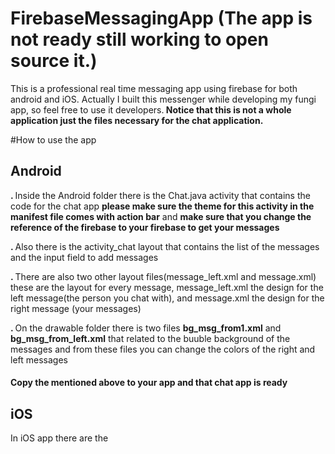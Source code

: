 # FirebaseMessagingApp (The app is not ready still working to open source it.)
This is a professional real time messaging app using firebase for both android and iOS. Actually I built this messenger while developing my fungi app, so feel free to use it developers.<b> Notice that this is not a whole application just the files necessary for the chat application.</b>


#How to use the app


<h2>Android</h2>
<p><b>. </b>Inside the Android folder there is the Chat.java activity that contains the code for the chat app <b> please make                                sure the theme for this activity in the manifest file comes with action bar</b> and <b> make sure that you change the reference of the firebase to your firebase to get your messages</b></p>


<p><b>. </b>Also there is the activity_chat layout that contains the list of the messages and the input field to add messages</p>
<p><b>. </b>There are also two other layout files(message_left.xml and message.xml) these are the layout for every message,      message_left.xml the design for the left message(the person you chat with), and message.xml the design for the right message (your messages)</p>
<p><b>. </b>On the drawable folder there is two files <b>bg_msg_from1.xml</b> and <b>bg_msg_from_left.xml</b> that related to the buuble background of the messages and from these files you can change the colors of the right and left messages</p>
<h4>Copy the mentioned above to your app and that chat app is ready</h4>

<h2>iOS</h2>

<p>In iOS app there are the </p>
